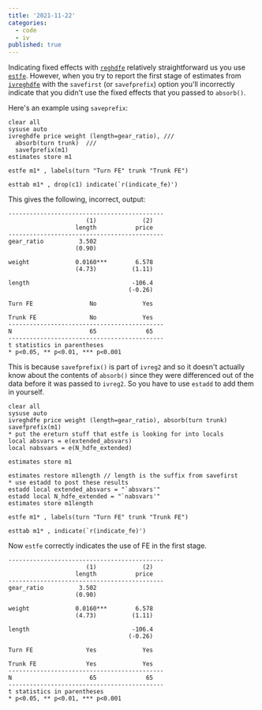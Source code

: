 ```yaml
---
title: '2021-11-22'
categories:
  - code
  - iv
published: true
---
```


Indicating fixed effects with [`reghdfe`]() relatively straightforward us you use [`estfe`](). However, when you try to report the first stage of estimates from [`ivreghdfe`](https://github.com/sergiocorreia/ivreghdfe) with the `savefirst` (or `savefprefix`) option you'll incorrectly indicate that you didn't use the fixed effects that you passed to `absorb()`.

Here's an example using `saveprefix`:

```
clear all
sysuse auto
ivreghdfe price weight (length=gear_ratio), ///
  absorb(turn trunk)  ///
  savefprefix(m1)
estimates store m1

estfe m1* , labels(turn "Turn FE" trunk "Trunk FE")

esttab m1* , drop(c1) indicate(`r(indicate_fe)')
```


This gives the following, incorrect, output:

```
--------------------------------------------
                      (1)             (2)   
                   length           price   
--------------------------------------------
gear_ratio          3.502                   
                   (0.90)                   

weight             0.0160***        6.578   
                   (4.73)          (1.11)   

length                             -106.4   
                                  (-0.26)   

Turn FE                No             Yes   

Trunk FE               No             Yes   
--------------------------------------------
N                      65              65   
--------------------------------------------
t statistics in parentheses
* p<0.05, ** p<0.01, *** p<0.001
```

This is because `savefprefix()` is part of `ivreg2` and so it doesn't actually know about the contents of `absorb()` since they were differenced out of the data before it was passed to `ivreg2`. So you have to use `estadd` to add them in yourself.

```
clear all
sysuse auto
ivreghdfe price weight (length=gear_ratio), absorb(turn trunk) savefprefix(m1)
* put the ereturn stuff that estfe is looking for into locals
local absvars = e(extended_absvars)
local nabsvars = e(N_hdfe_extended)

estimates store m1

estimates restore m1length // length is the suffix from savefirst
* use estadd to post these results
estadd local extended_absvars = "`absvars'"
estadd local N_hdfe_extended = "`nabsvars'"
estimates store m1length

estfe m1* , labels(turn "Turn FE" trunk "Trunk FE")

esttab m1* , indicate(`r(indicate_fe)')
```

Now `estfe` correctly indicates the use of FE in the first stage.

```
--------------------------------------------
                      (1)             (2)   
                   length           price   
--------------------------------------------
gear_ratio          3.502                   
                   (0.90)                   

weight             0.0160***        6.578   
                   (4.73)          (1.11)   

length                             -106.4   
                                  (-0.26)   

Turn FE               Yes             Yes   

Trunk FE              Yes             Yes   
--------------------------------------------
N                      65              65   
--------------------------------------------
t statistics in parentheses
* p<0.05, ** p<0.01, *** p<0.001

```
